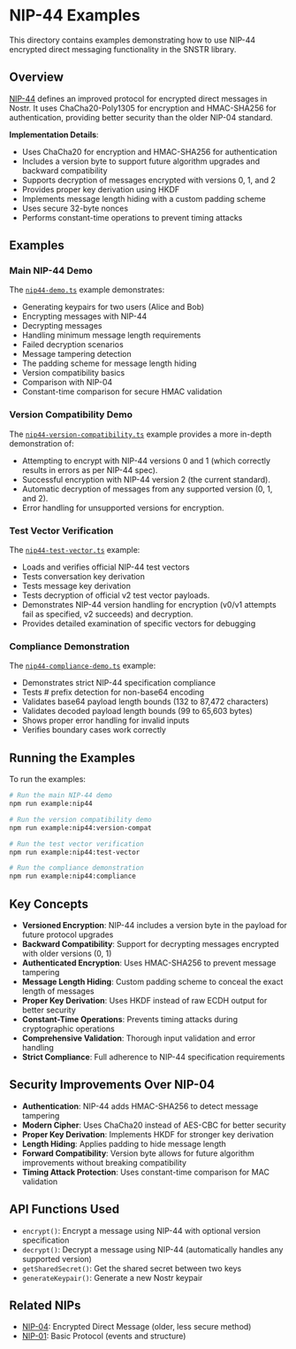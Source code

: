 # NIP-44 Examples

This directory contains examples demonstrating how to use NIP-44 encrypted direct messaging functionality in the SNSTR library.

## Overview

[NIP-44](https://github.com/nostr-protocol/nips/blob/master/44.md) defines an improved protocol for encrypted direct messages in Nostr. It uses ChaCha20-Poly1305 for encryption and HMAC-SHA256 for authentication, providing better security than the older NIP-04 standard.

**Implementation Details**:
- Uses ChaCha20 for encryption and HMAC-SHA256 for authentication
- Includes a version byte to support future algorithm upgrades and backward compatibility
- Supports decryption of messages encrypted with versions 0, 1, and 2
- Provides proper key derivation using HKDF
- Implements message length hiding with a custom padding scheme
- Uses secure 32-byte nonces
- Performs constant-time operations to prevent timing attacks

## Examples

### Main NIP-44 Demo

The [`nip44-demo.ts`](./nip44-demo.ts) example demonstrates:

- Generating keypairs for two users (Alice and Bob)
- Encrypting messages with NIP-44
- Decrypting messages
- Handling minimum message length requirements
- Failed decryption scenarios
- Message tampering detection
- The padding scheme for message length hiding
- Version compatibility basics
- Comparison with NIP-04
- Constant-time comparison for secure HMAC validation

### Version Compatibility Demo

The [`nip44-version-compatibility.ts`](./nip44-version-compatibility.ts) example provides a more in-depth demonstration of:

- Attempting to encrypt with NIP-44 versions 0 and 1 (which correctly results in errors as per NIP-44 spec).
- Successful encryption with NIP-44 version 2 (the current standard).
- Automatic decryption of messages from any supported version (0, 1, and 2).
- Error handling for unsupported versions for encryption.

### Test Vector Verification

The [`nip44-test-vector.ts`](./nip44-test-vector.ts) example:

- Loads and verifies official NIP-44 test vectors
- Tests conversation key derivation
- Tests message key derivation
- Tests decryption of official v2 test vector payloads.
- Demonstrates NIP-44 version handling for encryption (v0/v1 attempts fail as specified, v2 succeeds) and decryption.
- Provides detailed examination of specific vectors for debugging

### Compliance Demonstration

The [`nip44-compliance-demo.ts`](./nip44-compliance-demo.ts) example:

- Demonstrates strict NIP-44 specification compliance
- Tests # prefix detection for non-base64 encoding
- Validates base64 payload length bounds (132 to 87,472 characters)
- Validates decoded payload length bounds (99 to 65,603 bytes)
- Shows proper error handling for invalid inputs
- Verifies boundary cases work correctly

## Running the Examples

To run the examples:

```bash
# Run the main NIP-44 demo
npm run example:nip44

# Run the version compatibility demo
npm run example:nip44:version-compat

# Run the test vector verification
npm run example:nip44:test-vector

# Run the compliance demonstration
npm run example:nip44:compliance
```

## Key Concepts

- **Versioned Encryption**: NIP-44 includes a version byte in the payload for future protocol upgrades
- **Backward Compatibility**: Support for decrypting messages encrypted with older versions (0, 1)
- **Authenticated Encryption**: Uses HMAC-SHA256 to prevent message tampering
- **Message Length Hiding**: Custom padding scheme to conceal the exact length of messages
- **Proper Key Derivation**: Uses HKDF instead of raw ECDH output for better security
- **Constant-Time Operations**: Prevents timing attacks during cryptographic operations
- **Comprehensive Validation**: Thorough input validation and error handling
- **Strict Compliance**: Full adherence to NIP-44 specification requirements

## Security Improvements Over NIP-04

- **Authentication**: NIP-44 adds HMAC-SHA256 to detect message tampering
- **Modern Cipher**: Uses ChaCha20 instead of AES-CBC for better security
- **Proper Key Derivation**: Implements HKDF for stronger key derivation
- **Length Hiding**: Applies padding to hide message length
- **Forward Compatibility**: Version byte allows for future algorithm improvements without breaking compatibility
- **Timing Attack Protection**: Uses constant-time comparison for MAC validation

## API Functions Used

- `encrypt()`: Encrypt a message using NIP-44 with optional version specification
- `decrypt()`: Decrypt a message using NIP-44 (automatically handles any supported version)
- `getSharedSecret()`: Get the shared secret between two keys
- `generateKeypair()`: Generate a new Nostr keypair

## Related NIPs

- [NIP-04](https://github.com/nostr-protocol/nips/blob/master/04.md): Encrypted Direct Message (older, less secure method)
- [NIP-01](https://github.com/nostr-protocol/nips/blob/master/01.md): Basic Protocol (events and structure) 